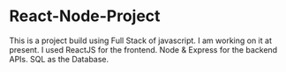 # React-Node-Project
This is a project build using Full Stack of javascript. I am working on it at present.
I used ReactJS for the frontend.
Node & Express for the backend APIs.
SQL as the Database.
